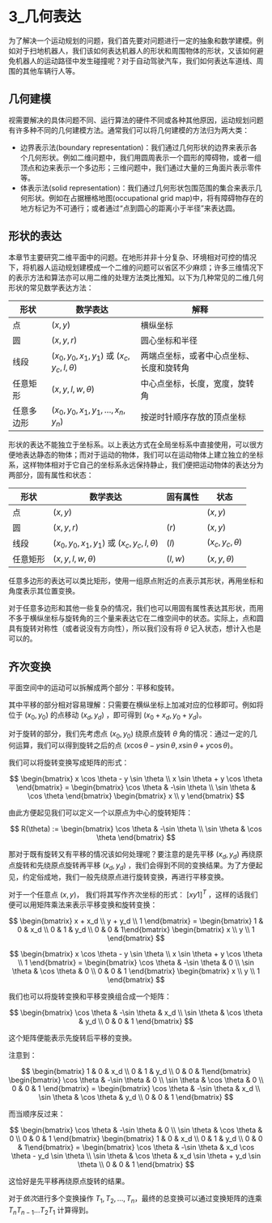 # 3_几何表达

为了解决一个运动规划的问题，我们首先要对问题进行一定的抽象和数学建模。例如对于扫地机器人，我们该如何表达机器人的形状和周围物体的形状，又该如何避免机器人的运动路径中发生碰撞呢？对于自动驾驶汽车，我们如何表达车道线、周围的其他车辆行人等。

## 几何建模

视需要解决的具体问题不同、运行算法的硬件不同或各种其他原因，运动规划问题有许多种不同的几何建模方法。通常我们可以将几何建模的方法归为两大类：

* 边界表示法(boundary representation)：我们通过几何形状的边界来表示各个几何形状。例如二维问题中，我们用圆周表示一个圆形的障碍物，或者一组顶点和边来表示一个多边形；三维问题中，我们通过大量的三角面片表示零件等。
* 体表示法(solid representation)：我们通过几何形状包围范围的集合来表示几何形状。例如在占据栅格地图(occupational grid map)中，将有障碍物存在的地方标记为不可通行；或者通过“点到圆心的距离小于半径”来表达圆。

## 形状的表达

本章节主要研究二维平面中的问题。在地形并非十分复杂、环境相对可控的情况下，将机器人运动规划建模成一个二维的问题可以省区不少麻烦；许多三维情况下的表示方法和算法亦可以用二维的处理方法类比推知。以下为几种常见的二维几何形状的常见数学表达方法：

| 形状       | 数学表达                                           | 解释                                     |
| ---------- | -------------------------------------------------- | ---------------------------------------- |
| 点         | $(x, y)$                                           | 横纵坐标                                 |
| 圆         | $(x, y, r)$                                        | 圆心坐标和半径                           |
| 线段       | $(x_0, y_0, x_1, y_1)$  或 $(x_c, y_c, l, \theta)$ | 两端点坐标，或者中心点坐标、长度和旋转角 |
| 任意矩形   | $(x, y, l, w, \theta)$                             | 中心点坐标，长度，宽度，旋转角           |
| 任意多边形 | $(x_0, y_0, x_1, y_1, \dots, x_n, y_n)$            | 按逆时针顺序存放的顶点坐标               |

形状的表达不能独立于坐标系。以上表达方式在全局坐标系中直接使用，可以很方便地表达静态的物体；而对于运动的物体，我们可以在运动物体上建立独立的坐标系，这样物体相对于它自己的坐标系永远保持静止，我们便把运动物体的表达分为两部分，固有属性和状态：

| 形状     | 数学表达                                            | 固有属性        | 状态                 |
| -------- | --------------------------------------------------- | --------------- | -------------------- |
| 点       | $(x, y)$                                            |                 | $(x, y)$             |
| 圆       | $(x, y, r)$                                         | $(r)$           | $(x, y)$             |
| 线段     | $(x_0, y_0, x_1, y_1)$   或 $(x_c, y_c, l, \theta)$ | $(l)$           | $(x_c, y_c, \theta)$ |
| 任意矩形 | $(x, y, l, w, \theta)$                              | $(l, w)$  |      $(x, y, \theta)$        |

任意多边形的表达可以类比矩形，使用一组原点附近的点表示其形状，再用坐标和角度表示其位置变换。

对于任意多边形和其他一些复杂的情况，我们也可以用固有属性表达其形状，而用不多于横纵坐标与旋转角的三个量来表达它在二维空间中的状态。实际上，点和圆具有旋转对称性（或者说没有方向性），所以我们没有将 $\theta$ 记入状态，想计入也是可以的。

## 齐次变换

平面空间中的运动可以拆解成两个部分：平移和旋转。

其中平移的部分相对容易理解：只需要在横纵坐标上加减对应的位移即可。例如将位于 $(x_0, y_0)$ 的点移动 $(x_d, y_d)$ ，即可得到 $(x_0 + x_d, y_0 + y_d)$。

对于旋转的部分，我们先考虑点  $(x_0, y_0)$ 绕原点旋转 $\theta$ 角的情况：通过一定的几何运算，我们可以得到旋转之后的点 $(x \cos \theta - y \sin \theta, x \sin \theta + y \cos \theta)$。

我们可以将旋转变换写成矩阵的形式：

$$
 \begin{bmatrix} x \cos \theta - y \sin \theta \\ x \sin \theta + y \cos \theta \end{bmatrix} = \begin{bmatrix} \cos \theta & -\sin \theta \\ \sin \theta & \cos \theta \end{bmatrix}  \begin{bmatrix} x \\ y \end{bmatrix}
$$

由此方便起见我们可以定义一个以原点为中心的旋转矩阵：

$$
 R(\theta) := \begin{bmatrix} \cos \theta & -\sin \theta \\ \sin \theta & \cos \theta \end{bmatrix} 
$$

那对于既有旋转又有平移的情况该如何处理呢？要注意的是先平移 $(x_d, y_d)$ 再绕原点旋转和先绕原点旋转再平移 $(x_d, y_d)$ ，我们会得到不同的变换结果。为了方便起见，约定俗成地，我们一般先绕原点进行旋转变换，再进行平移变换。

对于一个任意点 $(x, y)$， 我们将其写作齐次坐标的形式： $[x y 1]^T$ ，这样的话我们便可以用矩阵乘法来表示平移变换和旋转变换：

$$
 \begin{bmatrix} x + x_d \\ y + y_d \\ 1 \end{bmatrix} = \begin{bmatrix} 1 & 0 & x_d \\ 0 & 1 & y_d \\ 0 & 0 & 1\end{bmatrix}  \begin{bmatrix} x \\ y \\ 1 \end{bmatrix}
$$

$$
 \begin{bmatrix} x \cos \theta - y \sin \theta \\ x \sin \theta + y \cos \theta \\ 1 \end{bmatrix} = \begin{bmatrix} \cos \theta & -\sin \theta & 0 \\ \sin \theta & \cos \theta & 0 \\ 0 & 0 & 1 \end{bmatrix}  \begin{bmatrix} x \\ y \\ 1 \end{bmatrix}
$$

我们也可以将旋转变换和平移变换组合成一个矩阵：

$$
\begin{bmatrix} \cos \theta & -\sin \theta & x_d \\ \sin \theta & \cos \theta & y_d \\ 0 & 0 & 1 \end{bmatrix}
$$

这个矩阵便能表示先旋转后平移的变换。

注意到：

$$
\begin{bmatrix} 1 & 0 & x_d \\ 0 & 1 & y_d \\ 0 & 0 & 1\end{bmatrix} \begin{bmatrix} \cos \theta & -\sin \theta & 0 \\ \sin \theta & \cos \theta & 0 \\ 0 & 0 & 1 \end{bmatrix} = \begin{bmatrix} \cos \theta & -\sin \theta & x_d \\ \sin \theta & \cos \theta & y_d \\ 0 & 0 & 1 \end{bmatrix}
$$

而当顺序反过来：

$$
\begin{bmatrix} \cos \theta & -\sin \theta & 0 \\ \sin \theta & \cos \theta & 0 \\ 0 & 0 & 1 \end{bmatrix} \begin{bmatrix} 1 & 0 & x_d \\ 0 & 1 & y_d \\ 0 & 0 & 1\end{bmatrix} = \begin{bmatrix} \cos \theta & -\sin \theta & x_d \cos \theta - y_d \sin \theta \\ \sin \theta & \cos \theta & x_d \sin \theta + y_d \sin \theta \\ 0 & 0 & 1 \end{bmatrix}
$$

这恰好是先平移再绕原点旋转的结果。

对于*依次*进行多个变换操作 $T_1, T_2, \dots, T_n$，最终的总变换可以通过变换矩阵的连乘 $T_n T_{n-1} \dots T_2 T_1$ 计算得到。
